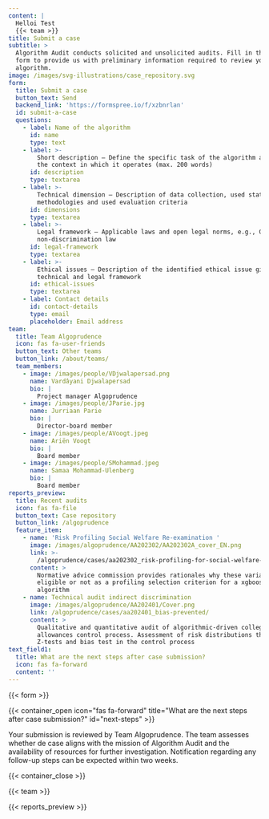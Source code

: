 ```yaml
---
content: |
  Helloi Test
  {{< team >}}
title: Submit a case
subtitle: >
  Algorithm Audit conducts solicited and unsolicited audits. Fill in the below
  form to provide us with preliminary information required to review your
  algorithm.
image: /images/svg-illustrations/case_repository.svg
form:
  title: Submit a case
  button_text: Send
  backend_link: 'https://formspree.io/f/xzbnrlan'
  id: submit-a-case
  questions:
    - label: Name of the algorithm
      id: name
      type: text
    - label: >-
        Short description – Define the specific task of the algorithm and its
        the context in which it operates (max. 200 words)
      id: description
      type: textarea
    - label: >-
        Technical dimension – Description of data collection, used statistical
        methodologies and used evaluation criteria 
      id: dimensions
      type: textarea
    - label: >-
        Legal framework – Applicable laws and open legal norms, e.g., GDPR, EU
        non-discrimination law 
      id: legal-framework
      type: textarea
    - label: >-
        Ethical issues – Description of the identified ethical issue given it's
        technical and legal framework
      id: ethical-issues
      type: textarea
    - label: Contact details
      id: contact-details
      type: email
      placeholder: Email address
team:
  title: Team Algoprudence
  icon: fas fa-user-friends
  button_text: Other teams
  button_link: /about/teams/
  team_members:
    - image: /images/people/VDjwalapersad.png
      name: Vardâyani Djwalapersad
      bio: |
        Project manager Algoprudence
    - image: /images/people/JParie.jpg
      name: Jurriaan Parie
      bio: |
        Director-board member
    - image: /images/people/AVoogt.jpeg
      name: Ariën Voogt
      bio: |
        Board member
    - image: /images/people/SMohammad.jpeg
      name: Samaa Mohammad-Ulenberg
      bio: |
        Board member
reports_preview:
  title: Recent audits
  icon: fas fa-file
  button_text: Case repository
  button_link: /algoprudence
  feature_item:
    - name: 'Risk Profiling Social Welfare Re-examination '
      image: /images/algoprudence/AA202302/AA202302A_cover_EN.png
      link: >-
        /algoprudence/cases/aa202302_risk-profiling-for-social-welfare-reexamination/
      content: >
        Normative advice commission provides rationales why these variables are
        eligible or not as a profiling selection criterion for a xgboost
        algorithm
    - name: Technical audit indirect discrimination
      image: /images/algoprudence/AA202401/Cover.png
      link: /algoprudence/cases/aa202401_bias-prevented/
      content: >
        Qualitative and quantitative audit of algorithmic-driven college
        allowances control process. Assessment of risk distributions through
        Z-tests and bias test in the control process
text_field1:
  title: What are the next steps after case submission?
  icon: fas fa-forward
  content: ''
---
```


{{< form >}}

{{< container_open icon="fas fa-forward" title="What are the next steps after case submission?" id="next-steps" >}}

Your submission is reviewed by Team Algoprudence. The team assesses whether de case aligns with the mission of Algorithm Audit and the availability of resources for further investigation. Notification regarding any follow-up steps can be expected within two weeks.

{{< container_close >}}

{{< team >}}

{{< reports_preview >}}
